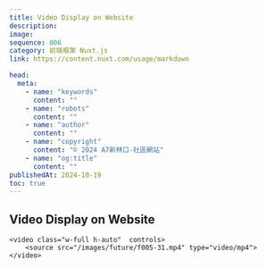 ```yaml
---
title: Video Display on Website
description:
image:
sequence: 006
category: 前端框架 Nuxt.js
link: https://content.nuxt.com/usage/markdown

head:
  meta:
    - name: "keywords"
      content: ""
    - name: "robots"
      content: ""
    - name: "author"
      content: ""
    - name: "copyright"
      content: "© 2024 A7新林口-社區網站"
    - name: "og:title"
      content: ""
publishedAt: 2024-10-19
toc: true
---
```


## Video Display on Website

```
<video class="w-full h-auto"  controls>
    <source src="/images/future/f005-31.mp4" type="video/mp4">
</video>

```
